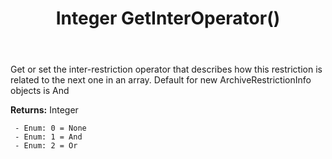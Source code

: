 ﻿---
uid: crmscript_ref_NSArchiveRestrictionInfo_GetInterOperator
title: Integer GetInterOperator()
intellisense: NSArchiveRestrictionInfo.GetInterOperator
keywords: NSArchiveRestrictionInfo, GetInterOperator
so.topic: reference
---

Get or set the inter-restriction operator that describes how this restriction is related to the next one in an array. Default for new ArchiveRestrictionInfo objects is And

**Returns:** Integer

     - Enum: 0 = None 
     - Enum: 1 = And 
     - Enum: 2 = Or 

